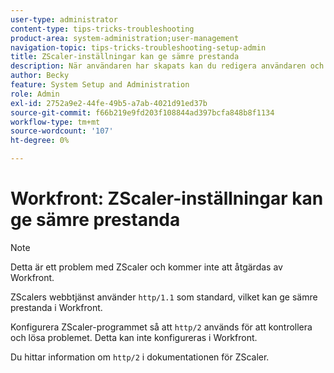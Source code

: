 ```yaml
---
user-type: administrator
content-type: tips-tricks-troubleshooting
product-area: system-administration;user-management
navigation-topic: tips-tricks-troubleshooting-setup-admin
title: ZScaler-inställningar kan ge sämre prestanda
description: När användaren har skapats kan du redigera användaren och aktivera"Tillåt endast SAML 2.0-autentisering" så att användaren och lösenordet styrs av SAML-systemet. När det här alternativet är aktiverat kan användaren bara logga in via SAML.
author: Becky
feature: System Setup and Administration
role: Admin
exl-id: 2752a9e2-44fe-49b5-a7ab-4021d91ed37b
source-git-commit: f66b219e9fd203f108844ad397bcfa848b8f1134
workflow-type: tm+mt
source-wordcount: '107'
ht-degree: 0%

---
```


# Workfront: ZScaler-inställningar kan ge sämre prestanda

>[!NOTE]
>
>Detta är ett problem med ZScaler och kommer inte att åtgärdas av Workfront.

ZScalers webbtjänst använder `http/1.1` som standard, vilket kan ge sämre prestanda i Workfront.

Konfigurera ZScaler-programmet så att `http/2` används för att kontrollera och lösa problemet. Detta kan inte konfigureras i Workfront.

Du hittar information om `http/2` i dokumentationen för ZScaler.
